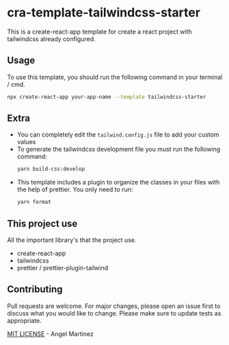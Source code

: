 # cra-template-tailwindcss-starter

This is a create-react-app template for create a react project with tailwindcss already configured.

## Usage

To use this template, you should run the following command in your terminal / cmd.

```sh
npx create-react-app your-app-name --template tailwindcss-starter
```

## Extra
- You can completely edit the `tailwind.config.js` file to add your custom values
- To generate the tailwindcss development file you must run the following command:
  ```sh
  yarn build-css:develop
  ```
- This template includes a plugin to organize the classes in your files with the    help of prettier. You only need to run:
  ```sh
  yarn format
  ```

## This project use

All the important library's that the project use. 

- create-react-app
- tailwindcss
- prettier / prettier-plugin-tailwind

## Contributing

Pull requests are welcome. For major changes, please open an issue first to discuss what you would like to change. Please make sure to update tests as appropriate.


[MIT LICENSE](LICENSE) - Angel Martinez